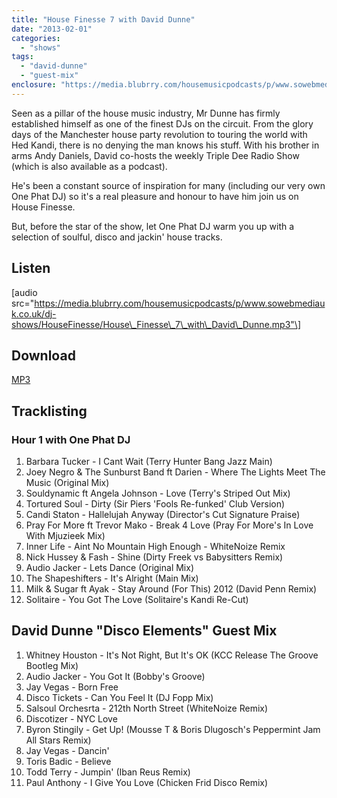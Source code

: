 ```yaml
---
title: "House Finesse 7 with David Dunne"
date: "2013-02-01"
categories: 
  - "shows"
tags: 
  - "david-dunne"
  - "guest-mix"
enclosure: "https://media.blubrry.com/housemusicpodcasts/p/www.sowebmediauk.co.uk/dj-shows/HouseFinesse/House_Finesse_7_with_David_Dunne.mp3 0 audio/mpeg "
---
```


Seen as a pillar of the house music industry, Mr Dunne has firmly established himself as one of the finest DJs on the circuit. From the glory days of the Manchester house party revolution to touring the world with Hed Kandi, there is no denying the man knows his stuff. With his brother in arms Andy Daniels, David co-hosts the weekly Triple Dee Radio Show (which is also available as a podcast).

He's been a constant source of inspiration for many (including our very own One Phat DJ) so it's a real pleasure and honour to have him join us on House Finesse.

But, before the star of the show, let One Phat DJ warm you up with a selection of soulful, disco and jackin' house tracks.

## Listen

\[audio src="https://media.blubrry.com/housemusicpodcasts/p/www.sowebmediauk.co.uk/dj-shows/HouseFinesse/House\_Finesse\_7\_with\_David\_Dunne.mp3"\]

## Download

[MP3](https://media.blubrry.com/housemusicpodcasts/p/www.sowebmediauk.co.uk/dj-shows/HouseFinesse/House_Finesse_7_with_David_Dunne.mp3)

## Tracklisting

### Hour 1 with One Phat DJ

1. Barbara Tucker - I Cant Wait (Terry Hunter Bang Jazz Main)
2. Joey Negro & The Sunburst Band ft Darien - Where The Lights Meet The Music (Original Mix)
3. Souldynamic ft Angela Johnson - Love (Terry's Striped Out Mix)
4. Tortured Soul - Dirty (Sir Piers 'Fools Re-funked' Club Version)
5. Candi Staton - Hallelujah Anyway (Director's Cut Signature Praise)
6. Pray For More ft Trevor Mako - Break 4 Love (Pray For More's In Love With Mjuzieek Mix)
7. Inner Life - Aint No Mountain High Enough - WhiteNoize Remix
8. Nick Hussey & Fash - Shine (Dirty Freek vs Babysitters Remix)
9. Audio Jacker - Lets Dance (Original Mix)
10. The Shapeshifters - It's Alright (Main Mix)
11. Milk & Sugar ft Ayak - Stay Around (For This) 2012 (David Penn Remix)
12. Solitaire - You Got The Love (Solitaire's Kandi Re-Cut)

## David Dunne "Disco Elements" Guest Mix

1. Whitney Houston - It's Not Right, But It's OK (KCC Release The Groove Bootleg Mix)
2. Audio Jacker - You Got It (Bobby's Groove)
3. Jay Vegas - Born Free
4. Disco Tickets - Can You Feel It (DJ Fopp Mix)
5. Salsoul Orchesrta - 212th North Street (WhiteNoize Remix)
6. Discotizer - NYC Love
7. Byron Stingily - Get Up! (Mousse T & Boris Dlugosch's Peppermint Jam All Stars Remix)
8. Jay Vegas - Dancin'
9. Toris Badic - Believe
10. Todd Terry - Jumpin' (Iban Reus Remix)
11. Paul Anthony - I Give You Love (Chicken Frid Disco Remix)
